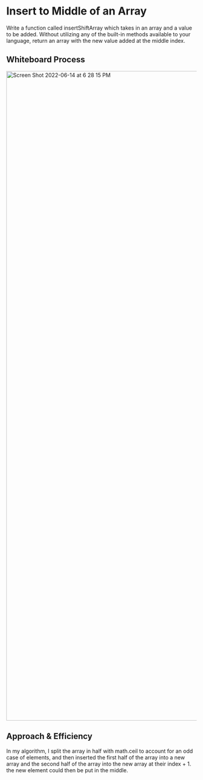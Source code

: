 # Insert to Middle of an Array
Write a function called insertShiftArray which takes in an array and a value to be added. Without utilizing any of the built-in methods available to your
language, return an array with the new value added at the middle index.

## Whiteboard Process
<img width="1720" alt="Screen Shot 2022-06-14 at 6 28 15 PM" src="https://user-images.githubusercontent.com/91757275/173718820-179516bb-0145-449f-b2b9-786f3d5a5095.png">

## Approach & Efficiency
In my algorithm, I split the array in half with math.ceil to account for an odd case of elements, and then inserted the first half of the array into a 
new array and the second half of the array into the new array at their index + 1. the new element could then be put in the middle.